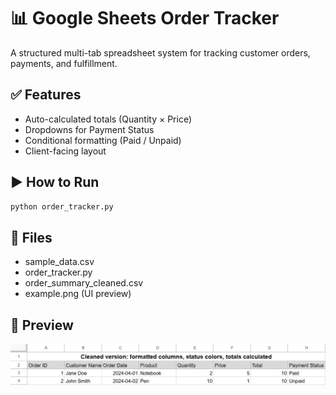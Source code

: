 # 📊 Google Sheets Order Tracker

A structured multi-tab spreadsheet system for tracking customer orders, payments, and fulfillment.

## ✅ Features

- Auto-calculated totals (Quantity × Price)
- Dropdowns for Payment Status
- Conditional formatting (Paid / Unpaid)
- Client-facing layout

## ▶️ How to Run

```bash
python order_tracker.py
```

## 📁 Files

- sample_data.csv
- order_tracker.py
- order_summary_cleaned.csv
- example.png (UI preview)

## 📸 Preview

![example](example.png)